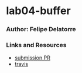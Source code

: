 # lab04-buffer

### Author: Felipe Delatorre

### Links and Resources
* [submission PR](http://xyz.com)
* [travis](http://xyz.com)